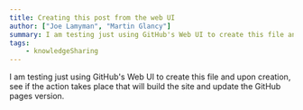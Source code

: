 ```yaml
---
title: Creating this post from the web UI
author: ["Joe Lamyman", "Martin Glancy"]
summary: I am testing just using GitHub's Web UI to create this file and upon creation, see if the action takes place that will build the site and update the GitHub pages version.
tags: 
    - knowledgeSharing
---
```


I am testing just using GitHub's Web UI to create this file and upon creation, see if the action takes place that will build the site and update the GitHub pages version.
